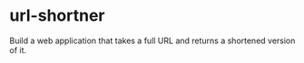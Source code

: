 # url-shortner
Build a web application that takes a full URL and returns a shortened version of it.
